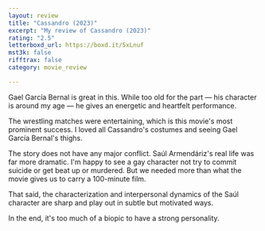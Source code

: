 ```yaml
---
layout: review
title: "Cassandro (2023)"
excerpt: "My review of Cassandro (2023)"
rating: "2.5"
letterboxd_url: https://boxd.it/5xLnuf
mst3k: false
rifftrax: false
category: movie_review

---
```


Gael García Bernal is great in this. While too old for the part — his character is around my age — he gives an energetic and heartfelt performance.

The wrestling matches were entertaining, which is this movie's most prominent success. I loved all Cassandro's costumes and seeing Gael García Bernal's thighs.

The story does not have any major conflict. Saúl Armendáriz's real life was far more dramatic. I'm happy to see a gay character not try to commit suicide or get beat up or murdered. But we needed more than what the movie gives us to carry a 100-minute film.

That said, the characterization and interpersonal dynamics of the Saúl character are sharp and play out in subtle but motivated ways.

In the end, it's too much of a biopic to have a strong personality.